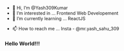 - 👋 Hi, I’m @Yash309Kumar
- 👀 I’m interested in ... Frontend Web Developement
- 🌱 I’m currently learning ... ReactJS
<!--- 💞️ I’m looking to collaborate on ... -->
- 📫 How to reach me ... Insta - @mr.yash_sahu_309
<!--- 😄 Pronouns: ...-->
<!--- ⚡ Fun fact: ...-->

<h3>Hello World!!!</h3>
<!---
Yash309Kumar/Yash309Kumar is a ✨ special ✨ repository because its `README.md` (this file) appears on your GitHub profile.
You can click the Preview link to take a look at your changes.
--->
